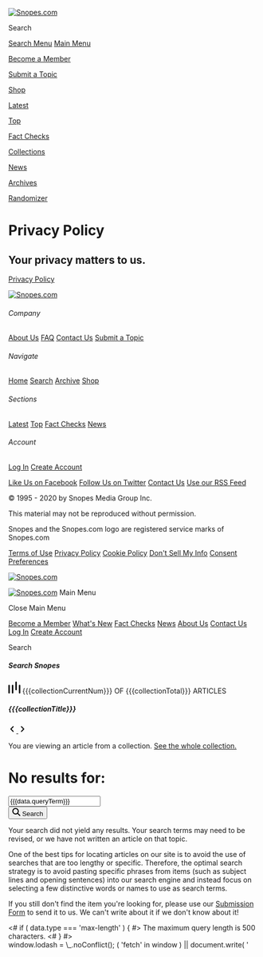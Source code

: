  [![Snopes.com](https://www.snopes.com/content/themes/snopes/dist/images/logo-main.png)](https://www.snopes.com/) 

Search

[Search Menu](#themeSearchModal) [Main Menu](#themeMenuModal)

[Become a Member](https://www.snopes.com/founding-members "Become a Member")

[Submit a Topic](https://www.snopes.com/contact/ "Submit a Topic")

[Shop](https://www.snopes.com/shop/ "Shop")

[Latest](https://www.snopes.com/latest/ "Latest")

[Top](https://www.snopes.com/top/ "Top")

[Fact Checks](https://www.snopes.com/fact-check/ "Fact Checks")

[Collections](https://www.snopes.com/collections/ "Collections")

[News](https://www.snopes.com/news/ "News")

[Archives](https://www.snopes.com/sitemap/ "Archives")

[Randomizer](https://www.snopes.com/random "Randomizer")

Privacy Policy
==============

Your privacy matters to us.
---------------------------

[Privacy Policy](https://www.iubenda.com/privacy-policy/49533561 "Privacy Policy ")

 [![Snopes.com](https://www.snopes.com/content/themes/snopes/dist/images/logo-main.png)](https://www.snopes.com/) 

###### Company

[About Us](https://www.snopes.com/about/) [FAQ](https://www.snopes.com/faq/) [Contact Us](https://www.snopes.com/contact/) [Submit a Topic](https://www.snopes.com/contact/)

###### Navigate

[Home](https://www.snopes.com/) [Search](https://www.snopes.com/search/) [Archive](https://www.snopes.com/sitemap/) [Shop](https://shop.snopes.com/)

###### Sections

[Latest](https://www.snopes.com/latest/) [Top](https://www.snopes.com/top/) [Fact Checks](https://www.snopes.com/fact-check/) [News](https://www.snopes.com/news/)

###### Account

[Log In](https://www.snopes.com/login/) [Create Account](https://www.snopes.com/signup/)

[Like Us on Facebook](https://www.facebook.com/snopes) [Follow Us on Twitter](https://www.twitter.com/snopes) [Contact Us](https://www.snopes.com/contact/) [Use our RSS Feed](https://www.snopes.com/feed/)

© 1995 - 2020 by Snopes Media Group Inc.

This material may not be reproduced without permission.

Snopes and the Snopes.com logo are registered service marks of Snopes.com

[Terms of Use](https://www.snopes.com/terms-and-conditions/) [Privacy Policy](https://www.snopes.com/privacy-policy/) [Cookie Policy](https://www.snopes.com/cookie-policy/) [Don't Sell My Info](https://www.snopes.com/do-not-sell-my-info/) [Consent Preferences](javascript:void(0))

 [![Snopes.com](https://www.snopes.com/content/themes/snopes/dist/images/logo-main.png)](https://www.snopes.com/) 

 [![Snopes.com](https://www.snopes.com/content/themes/snopes/dist/images/logo-main.png)](https://www.snopes.com/) Main Menu

Close Main Menu

[Become a Member](https://www.snopes.com/founding-members/) [What's New](https://www.snopes.com/latest/) [Fact Checks](https://www.snopes.com/fact-checks/) [News](https://www.snopes.com/news/) [About Us](https://www.snopes.com/about/) [Contact Us](https://www.snopes.com/contact/) [Log In](#) [Create Account](#)

Search

##### Search Snopes

<div class="collection-nav"> <div class="container"> <div class="row no-gutters"> <div class="col-12"> <div class="meta"> <div class="count"> <svg fill="none" height="1.5rem" viewBox="0 0 16 16" width="1.5rem" xmlns="http://www.w3.org/2000/svg"><g fill="#000"><path d="m11.3171.97561c0-.538815-.4368-.97561-.9756-.97561-.53885 0-.97565.436795-.97565.97561v9.75609c0 .5388.4368.9756.97565.9756.5388 0 .9756-.4368.9756-.9756z"/><path d="m1.95122 5.26829c0-.53881-.4368-.97561-.97561-.97561-.538815 0-.97561.4368-.97561.97561v9.75611c0 .5388.436795.9756.97561.9756.53881 0 .97561-.4368.97561-.9756z"/><path d="m16 5.26829c0-.53881-.4368-.97561-.9756-.97561s-.9756.4368-.9756.97561v9.75611c0 .5388.4368.9756.9756.9756s.9756-.4368.9756-.9756z"/><path d="m5.65854 4.29268c.53881 0 .97561.4368.97561.97561v9.75611c0 .5388-.4368.9756-.97561.9756-.53882 0-.97561-.4368-.97561-.9756v-9.75611c0-.53881.43679-.97561.97561-.97561z"/></g></svg> <span class="statement">{{{collectionCurrentNum}}} OF {{{collectionTotal}}}</span> <span class="label">ARTICLES</span> </div> </div> <div class="content"> <h5 class="title">{{{collectionTitle}}}</h5> </div> <nav class="pagination"> <a href="{{{before.postPermalink}}}" class="nav-btn btn btn-circle bg-light previous mr-2"> <svg fill="none" height="16" viewBox="0 0 16 16" width="16" xmlns="http://www.w3.org/2000/svg"><path clip-rule="evenodd" d="m10.3613 2.61633c.3817.38177.3817 1.00074 0 1.38252l-4.0012 4.00115 4.0012 4.0012c.3817.3817.3817 1.0007 0 1.3825-.38181.3817-1.00079.3817-1.38256 0l-4.69241-4.69244c-.38177-.38177-.38177-1.00074 0-1.38252l4.69241-4.69241c.38177-.38177 1.00075-.38177 1.38256 0z" fill="#000" fill-rule="evenodd"/></svg> </a> <a href="{{{after.postPermalink}}}" class="nav-btn btn btn-circle bg-light next"> <svg fill="none" height="16" viewBox="0 0 16 16" width="16" xmlns="http://www.w3.org/2000/svg"><path clip-rule="evenodd" d="m5.53633 2.61633c-.38177.38177-.38177 1.00074 0 1.38252l4.00115 4.00115-4.00115 4.0012c-.38177.3817-.38177 1.0007 0 1.3825.38177.3817 1.00074.3817 1.38251 0l4.69246-4.69244c.3817-.38177.3817-1.00074 0-1.38252l-4.69246-4.69241c-.38177-.38177-1.00074-.38177-1.38251 0z" fill="#000" fill-rule="evenodd"/></svg> </a> </nav> <div class="footer"> <p>You are viewing an article from a collection. <a href="{{{collectionPermalink}}}">See the whole collection.</a></p> </div> </div> </div> </div> </div> <h1 class="mb-2">No results for:</h1> <div class="border border-warning mb-3 p-1 rounded-pill"> <form class="form-inline w-100" action="/" id="searchForm"> <div class="input-group w-100"> <input class="search-input form-control rounded-pill-left border-light bg-light px-3" type="search" name="s" value="{{{data.queryTerm}}}" placeholder="Search Snopes.com" id="site-search" aria-label="Search"> <div class="input-group-append"> <button class="btn btn-light d-flex align-items-center justify-content-center border-left-0 rounded-pill-right bg-light pl-0 pr-3" type="submit"> <svg fill="none" height="16" viewBox="0 0 16 16" width="16" xmlns="http://www.w3.org/2000/svg"><path clip-rule="evenodd" d="m6.43902 0c-3.55617 0-6.43902 2.88285-6.43902 6.43902 0 3.55618 2.88285 6.43898 6.43902 6.43898 1.42611 0 2.74392-.4636 3.81098-1.2483l4.0845 4.0845c.381.381.9988.381 1.3797 0 .381-.3809.381-.9987 0-1.3797l-4.0845-4.0845c.7847-1.06706 1.2483-2.38487 1.2483-3.81098 0-3.55617-2.8828-6.43902-6.43898-6.43902zm-4.4878 6.43902c0-2.47854 2.00926-4.4878 4.4878-4.4878 2.47855 0 4.48778 2.00926 4.48778 4.4878 0 2.47855-2.00923 4.48778-4.48778 4.48778-2.47854 0-4.4878-2.00923-4.4878-4.48778z" fill="#000" fill-rule="evenodd"/></svg> <span class="sr-only">Search</span> </button> </div> </div> </form> </div> <div class="rich-text"> <p>Your search did not yield any results. Your search terms may need to be revised, or we have not written an article on that topic.</p> <p>One of the best tips for locating articles on our site is to avoid the use of searches that are too lengthy or specific. Therefore, the optimal search strategy is to avoid pasting specific phrases from items (such as subject lines and opening sentences) into our search engine and instead focus on selecting a few distinctive words or names to use as search terms.</p> <p>If you still don't find the item you're looking for, please use our <a class="font-weight-bold" href="http://www.snopes.com/contact/?formType=rumor">Submission Form</a> to send it to us. We can't write about it if we don't know about it!</p> </div> <div class="search-error"> <# if ( data.type === 'max-length' ) { #> <span>The maximum query length is 500 characters.</span> <# } #> </div> window.lodash = \_.noConflict(); ( 'fetch' in window ) || document.write( '<script src="https://www.snopes.com/wp-includes/js/dist/vendor/wp-polyfill-fetch.min.js?ver=3.0.0"></scr' + 'ipt>' );( document.contains ) || document.write( '<script src="https://www.snopes.com/wp-includes/js/dist/vendor/wp-polyfill-node-contains.min.js?ver=3.42.0"></scr' + 'ipt>' );( window.DOMRect ) || document.write( '<script src="https://www.snopes.com/wp-includes/js/dist/vendor/wp-polyfill-dom-rect.min.js?ver=3.42.0"></scr' + 'ipt>' );( window.URL && window.URL.prototype && window.URLSearchParams ) || document.write( '<script src="https://www.snopes.com/wp-includes/js/dist/vendor/wp-polyfill-url.min.js?ver=3.6.4"></scr' + 'ipt>' );( window.FormData && window.FormData.prototype.keys ) || document.write( '<script src="https://www.snopes.com/wp-includes/js/dist/vendor/wp-polyfill-formdata.min.js?ver=3.0.12"></scr' + 'ipt>' );( Element.prototype.matches && Element.prototype.closest ) || document.write( '<script src="https://www.snopes.com/wp-includes/js/dist/vendor/wp-polyfill-element-closest.min.js?ver=2.0.2"></scr' + 'ipt>' );